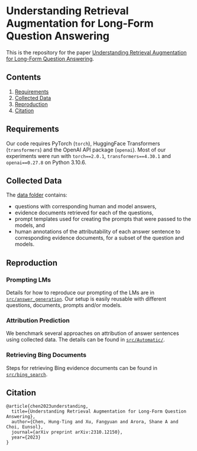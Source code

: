# Understanding Retrieval Augmentation for Long-Form Question Answering
This is the repository for the paper [Understanding Retrieval Augmentation for Long-Form Question Answering](https://arxiv.org/abs/2310.12150).

## Contents
1. [Requirements](#requirements)
2. [Collected Data](#collected-data)
3. [Reproduction](#reproduction)
4. [Citation](#citation)


## Requirements

Our code requires PyTorch (`torch`), HuggingFace Transformers (`transformers`) and the OpenAI API package (`openai`). Most of our experiments were run with `torch==2.0.1`, `transformers==4.30.1` and `openai==0.27.8` on Python 3.10.6.

## Collected Data

The [data folder](https://github.com/timchen0618/LFQA-Verification/tree/main/data)
contains:
- questions with corresponding human and model answers,
- evidence documents retrieved for each of the questions,
- prompt templates used for creating the prompts that were passed to the models, and
- human annotations of the attributability of each answer sentence to corresponding
evidence documents, for a subset of the question and models.

## Reproduction

### Prompting LMs

Details for how to reproduce our prompting of the LMs are in [`src/answer_generation`](https://github.com/timchen0618/LFQA-Verification/tree/main/src/answer_generation). Our setup is easily reusable with different questions, documents, prompts and/or models.

### Attribution Prediction
We benchmark several approaches on attribution of answer sentences using collected data. The details can be found in [`src/Automatic/`](https://github.com/timchen0618/LFQA-Verification/tree/main/src/Automatic).

### Retrieving Bing Documents

Steps for retrieving Bing evidence documents can be found in
[`src/bing_search`](https://github.com/timchen0618/LFQA-Verification/tree/main/src/bing_search).

## Citation
```
@article{chen2023understanding,
  title={Understanding Retrieval Augmentation for Long-Form Question Answering},
  author={Chen, Hung-Ting and Xu, Fangyuan and Arora, Shane A and Choi, Eunsol},
  journal={arXiv preprint arXiv:2310.12150},
  year={2023}
}
```
